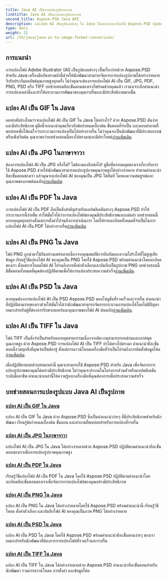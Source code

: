 ```yaml
---
title: Java AI เป็นการแปลงรูปแบบภาพ
linktitle: Java AI เป็นการแปลงรูปแบบภาพ
second_title: Aspose.PSD Java API
description: แปลงไฟล์ AI เป็นรูปแบบต่างๆ ใน Java ได้อย่างง่ายดายโดยใช้ Aspose.PSD ปฏิบัติตามคำแนะนำที่ครอบคลุมของเราเพื่อการแปลงรูปภาพคุณภาพสูงที่ราบรื่น
type: docs
weight: 21
url: /th/java/java-ai-to-image-format-conversion/
---
```


## การแนะนำ

การแปลงไฟล์ Adobe Illustrator (AI) เป็นรูปแบบต่างๆ เป็นเรื่องง่ายด้วย Aspose.PSD สำหรับ Java เครื่องมืออันทรงพลังนี้ช่วยให้นักพัฒนาสามารถจัดการการแปลงรูปภาพได้อย่างง่ายดาย จึงรับประกันผลลัพธ์คุณภาพสูงทุกครั้ง ไม่ว่าคุณจะต้องการแปลงไฟล์ AI เป็น GIF, JPG, PDF, PNG, PSD หรือ TIFF บทช่วยสอนทีละขั้นตอนของเราก็พร้อมช่วยคุณแล้ว เรามาเจาะลึกคำแนะนำการแปลงเหล่านี้และทำให้กระบวนการพัฒนาของคุณราบรื่นและมีประสิทธิภาพมากขึ้น

## แปลง AI เป็น GIF ใน Java
 เคยสงสัยบ้างไหมว่าจะแปลงไฟล์ AI เป็น GIF ใน Java ได้อย่างไร? ด้วย Aspose.PSD มันง่ายและมีประสิทธิภาพ คู่มือนี้จะแนะนำคุณเกี่ยวกับข้อกำหนดเบื้องต้น ขั้นตอนที่จำเป็น และตอบคำถามที่พบบ่อยเพื่อให้แน่ใจว่ากระบวนการแปลงเป็นไปอย่างราบรื่น ไม่ว่าคุณจะเป็นนักพัฒนาที่มีประสบการณ์หรือเพิ่งเริ่มต้น คุณจะพบว่าบทช่วยสอนนี้ตรงไปตรงมาและมีประโยชน์[อ่านเพิ่มเติม](./convert-ai-to-gif/).

## แปลง AI เป็น JPG ในภาษาจาวา
ต้องการแปลงไฟล์ AI เป็น JPG หรือไม่? ไม่ต้องมองอีกต่อไป! คู่มือที่ครอบคลุมของเราเกี่ยวกับการใช้ Aspose.PSD ช่วยให้นักพัฒนาสามารถแปลงรูปภาพคุณภาพสูงได้อย่างง่ายดาย ทำตามคำแนะนำทีละขั้นตอนของเรา แล้วคุณจะแปลงไฟล์ AI ของคุณเป็น JPG ได้ทันที โดยคงความสมบูรณ์และคุณภาพของภาพต้นฉบับ[อ่านเพิ่มเติม](./convert-ai-to-jpg/).

## แปลง AI เป็น PDF ใน Java
 การแปลงไฟล์ AI เป็น PDF ถือเป็นสิ่งสำคัญสำหรับแอปพลิเคชันต่างๆ Aspose.PSD ทำให้กระบวนการนี้ง่ายขึ้น ทำให้มั่นใจได้ว่าการแปลงไฟล์ของคุณมีประสิทธิภาพและแม่นยำ บทช่วยสอนนี้ครอบคลุมทุกอย่างตั้งแต่การตั้งค่าไปจนถึงการดำเนินการ โดยให้รายละเอียดทั้งหมดที่จำเป็นในการแปลงไฟล์ AI เป็น PDF ได้อย่างราบรื่น[อ่านเพิ่มเติม](./convert-ai-to-pdf/).

## แปลง AI เป็น PNG ใน Java
ไฟล์ PNG ถูกนำมาใช้กันอย่างแพร่หลายเนื่องจากคุณสมบัติการบีบอัดและความโปร่งใสที่ไม่สูญเสียข้อมูล เรียนรู้วิธีแปลงไฟล์ AI ของคุณเป็น PNG โดยใช้ Aspose.PSD พร้อมคำแนะนำโดยละเอียดของเรา ตั้งแต่การโหลดไฟล์ AI ไปจนถึงการตั้งค่าตัวเลือกและบันทึกเป็นรูปภาพ PNG บทช่วยสอนนี้มีขั้นตอนทั้งหมดที่คุณต้องปฏิบัติตามเพื่อให้การแปลงประสบความสำเร็จ[อ่านเพิ่มเติม](./convert-ai-to-png/).

## แปลง AI เป็น PSD ใน Java
 หากคุณต้องการแปลงไฟล์ AI เป็น PSD Aspose.PSD มอบโซลูชันที่รวดเร็วและราบรื่น คำแนะนำที่ปฏิบัติตามง่ายของเราช่วยให้มั่นใจได้ว่านักพัฒนาสามารถจัดการกระบวนการแปลงได้โดยไม่มีปัญหา เหมาะสำหรับผู้ที่ต้องการรักษาเลเยอร์และคุณภาพของไฟล์ AI ต้นฉบับ[อ่านเพิ่มเติม](./convert-ai-to-psd/).

## แปลง AI เป็น TIFF ใน Java
 ไฟล์ TIFF เป็นสิ่งจำเป็นสำหรับหลายอุตสาหกรรมเนื่องจากมีความสามารถรอบด้านและเอาต์พุตคุณภาพสูง ด้วย Aspose.PSD การแปลงไฟล์ AI เป็น TIFF ทำได้ตรงไปตรงมา คำแนะนำทีละขั้นตอนนี้รวมทุกสิ่งที่คุณจำเป็นต้องรู้ ตั้งแต่การดาวน์โหลดเครื่องมือที่จำเป็นไปจนถึงการติดตั้งข้อมูลโค้ด[อ่านเพิ่มเติม](./convert-ai-to-tiff/).

เมื่อปฏิบัติตามบทช่วยสอนเหล่านี้ คุณจะสามารถใช้ Aspose.PSD สำหรับ Java เพื่อจัดการการแปลงรูปภาพของคุณได้อย่างมีประสิทธิภาพ ไม่ว่าคุณจะทำงานในโครงการส่วนตัวหรือแอปพลิเคชันระดับมืออาชีพ คำแนะนำเหล่านี้ให้ความรู้และเครื่องมือที่คุณต้องการเพื่อประสบความสำเร็จ

## บทช่วยสอนการแปลงรูปแบบ Java AI เป็นรูปภาพ
### [แปลง AI เป็น GIF ใน Java](./convert-ai-to-gif/)
แปลง AI เป็น GIF ใน Java ด้วย Aspose.PSD ซึ่งเป็นคำแนะนำง่ายๆ ที่มีประสิทธิภาพสำหรับนักพัฒนา เรียนรู้ข้อกำหนดเบื้องต้น ขั้นตอน และคำถามที่พบบ่อยสำหรับการแปลงที่ราบรื่น
### [แปลง AI เป็น JPG ในภาษาจาวา](./convert-ai-to-jpg/)
แปลงไฟล์ AI เป็น JPG ใน Java ได้อย่างง่ายดายด้วย Aspose.PSD ปฏิบัติตามคำแนะนำทีละขั้นตอนของเราเพื่อการแปลงรูปภาพคุณภาพสูง
### [แปลง AI เป็น PDF ใน Java](./convert-ai-to-pdf/)
เรียนรู้วิธีแปลงไฟล์ AI เป็น PDF ใน Java โดยใช้ Aspose.PSD ปฏิบัติตามคำแนะนำโดยละเอียดทีละขั้นตอนของเราเพื่อจัดการการแปลงไฟล์ของคุณอย่างมีประสิทธิภาพ
### [แปลง AI เป็น PNG ใน Java](./convert-ai-to-png/)
แปลง AI เป็น PNG ใน Java ได้อย่างง่ายดายโดยใช้ Aspose.PSD พร้อมคำแนะนำนี้ เรียนรู้วิธีโหลด ตั้งค่าตัวเลือก และบันทึกไฟล์ AI ของคุณเป็นภาพ PNG ได้อย่างง่ายดาย
### [แปลง AI เป็น PSD ใน Java](./convert-ai-to-psd/)
แปลง AI เป็น PSD ใน Java โดยใช้ Aspose.PSD พร้อมคำแนะนำทีละขั้นตอนง่ายๆ ของเรา เหมาะสำหรับนักพัฒนาที่ต้องการการแปลงไฟล์ที่รวดเร็วและราบรื่น
### [แปลง AI เป็น TIFF ใน Java](./convert-ai-to-tiff/)
แปลง AI เป็น TIFF ใน Java ได้อย่างง่ายดายด้วย Aspose.PSD คำแนะนำทีละขั้นตอนสำหรับนักพัฒนา รวมการดาวน์โหลด การตั้งค่า และข้อมูลโค้ด